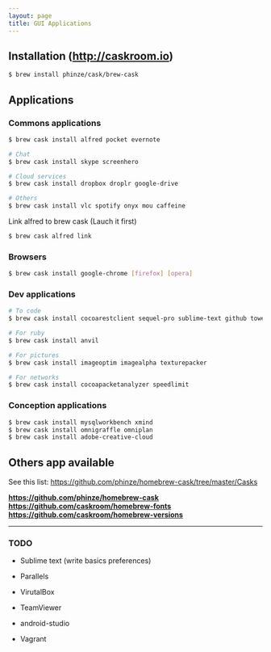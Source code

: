 ```yaml
---
layout: page
title: GUI Applications
---
```


## Installation (http://caskroom.io)

```bash
$ brew install phinze/cask/brew-cask
```

## Applications

### Commons applications

```bash
$ brew cask install alfred pocket evernote

# Chat
$ brew cask install skype screenhero

# Cloud services
$ brew cask install dropbox droplr google-drive

# Others
$ brew cask install vlc spotify onyx mou caffeine
```

Link alfred to brew cask (Lauch it first)

```bash
$ brew cask alfred link
```


### Browsers

```bash
$ brew cask install google-chrome [firefox] [opera]
```


### Dev applications

```bash
# To code
$ brew cask install cocoarestclient sequel-pro sublime-text github tower kaleidoscope

# For ruby
$ brew cask install anvil

# For pictures
$ brew cask install imageoptim imagealpha texturepacker

# For networks
$ brew cask install cocoapacketanalyzer speedlimit
```


### Conception applications

```bash
$ brew cask install mysqlworkbench xmind
$ brew cask install omnigraffle omniplan
$ brew cask install adobe-creative-cloud
```

## Others app available

See this list: https://github.com/phinze/homebrew-cask/tree/master/Casks

**https://github.com/phinze/homebrew-cask**
**https://github.com/caskroom/homebrew-fonts**
**https://github.com/caskroom/homebrew-versions**

---

### TODO

- Sublime text (write basics preferences)


- Parallels
- VirutalBox

- TeamViewer

- android-studio

- Vagrant

